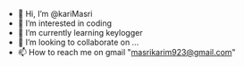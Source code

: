 - 👋 Hi, I’m @kariMasri
- 👀 I’m interested in coding
- 🌱 I’m currently learning keylogger
- 💞️ I’m looking to collaborate on ...
- 📫 How to reach me on gmail "masrikarim923@gmail.com"

<!---
kariMasri/kariMasri is a ✨ special ✨ repository because its `README.md` (this file) appears on your GitHub profile.
You can click the Preview link to take a look at your changes.
--->
